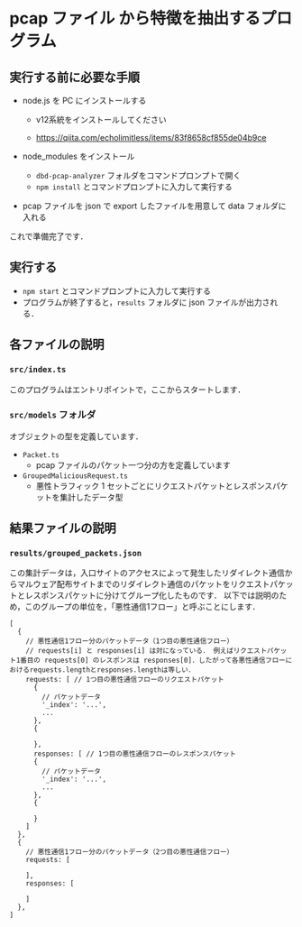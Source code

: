 # pcap ファイル から特徴を抽出するプログラム

## 実行する前に必要な手順

- node.js を PC にインストールする
  - v12系統をインストールしてください

  - https://qiita.com/echolimitless/items/83f8658cf855de04b9ce

- node_modules をインストール
  - `dbd-pcap-analyzer` フォルダをコマンドプロンプトで開く
  - `npm install` とコマンドプロンプトに入力して実行する

- pcap ファイルを json で export したファイルを用意して data フォルダに入れる

これで準備完了です．

## 実行する

- `npm start` とコマンドプロンプトに入力して実行する
- プログラムが終了すると，`results` フォルダに json ファイルが出力される．

## 各ファイルの説明

### `src/index.ts`

このプログラムはエントリポイントで，ここからスタートします．

### `src/models` フォルダ

オブジェクトの型を定義しています．

- `Packet.ts`
  - pcap ファイルのパケット一つ分の方を定義しています
- `GroupedMaliciousRequest.ts`
  - 悪性トラフィック 1 セットごとにリクエストパケットとレスポンスパケットを集計したデータ型

## 結果ファイルの説明
### `results/grouped_packets.json`

この集計データは，入口サイトのアクセスによって発生したリダイレクト通信からマルウェア配布サイトまでのリダイレクト通信のパケットをリクエストパケットとレスポンスパケットに分けてグループ化したものです．
以下では説明のため，このグループの単位を，「悪性通信1フロー」と呼ぶことにします．

```.jsonc
[
  {
    // 悪性通信1フロー分のパケットデータ（1つ目の悪性通信フロー）
    // requests[i] と responses[i] は対になっている． 例えばリクエストパケット1番目の requests[0] のレスポンスは responses[0]．したがって各悪性通信フローにおけるrequests.lengthとresponses.lengthは等しい．
    requests: [ // 1つ目の悪性通信フローのリクエストパケット
      {
        // パケットデータ
        '_index': '...',
        ...
      },
      {
        
      },
      responses: [ // 1つ目の悪性通信フローのレスポンスパケット
      {
        // パケットデータ
        '_index': '...',
        ...
      },
      {
        
      }
    ]
  },
  {
    // 悪性通信1フロー分のパケットデータ（2つ目の悪性通信フロー）
    requests: [
      
    ],
    responses: [
    
    ]
  },
]
```
